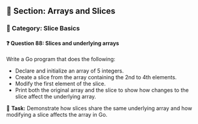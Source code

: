 ## 📘 Section: Arrays and Slices  
### 🔹 Category: Slice Basics  
#### ❓ Question 88: Slices and underlying arrays

Write a Go program that does the following:

- Declare and initialize an array of 5 integers.
- Create a slice from the array containing the 2nd to 4th elements.
- Modify the first element of the slice.
- Print both the original array and the slice to show how changes to the slice affect the underlying array.

🔧 **Task:** Demonstrate how slices share the same underlying array and how modifying a slice affects the array in Go.
